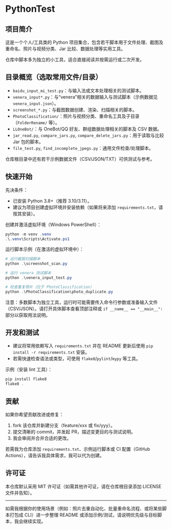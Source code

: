 # PythonTest

## 项目简介

这是一个个人/工具类的 Python 项目集合，包含若干脚本用于文件处理、截图及重命名、照片与视频分类、Jar 比较、数据处理等实用工具。

仓库中脚本多为独立的小工具，适合直接阅读并按需运行或二次开发。

## 目录概览（选取常用文件/目录）

- `baidu_input_mi_test.py`：与输入法或文本处理相关的测试脚本。
- `venera_input*.py`：与“venera”相关的数据输入与测试脚本（示例数据见 `venera_input.json`）。
- `screenshot_*.py`：与截图数据创建、渲染、扫描相关的脚本。
- `PhotoClassification/`：照片与视频分类、重命名工具及子目录（`FolderRename/` 等）。
- `LLOneBot/`：与 OneBot/QQ 好友、群组数据处理相关的脚本及 CSV 数据。
- `jar_read.py`, `compare_jars.py`, `compare_delete_jars.py`：用于读取与比较 Jar 包的脚本。
- `file_test.py`, `find_incomplete_jpegs.py`：通用文件检查/处理脚本。

仓库根目录中还有若干示例数据文件（CSV/JSON/TXT）可供测试与参考。

## 快速开始

先决条件：

- 已安装 Python 3.8+（推荐 3.10/3.11）。
- 建议为项目创建虚拟环境并安装依赖（如果将来添加 `requirements.txt`，请按其安装）。

创建并激活虚拟环境（Windows PowerShell）：

```powershell
python -m venv .venv
.\.venv\Scripts\Activate.ps1
```

运行脚本示例（在激活的虚拟环境中）：

```powershell
# 运行截图扫描脚本
python .\screenshot_scan.py

# 运行 venera 测试脚本
python .\venera_input_test.py

# 检查重复照片（位于 PhotoClassification）
python .\PhotoClassification\photo_duplicate.py
```

注意：多数脚本为独立工具，运行时可能需要传入命令行参数或准备输入文件（CSV/JSON）。请打开具体脚本查看顶部注释或 `if __name__ == "__main__":` 部分以获取用法说明。

## 开发和测试

- 建议将常用依赖写入 `requirements.txt` 并在 README 更新后使用 `pip install -r requirements.txt` 安装。
- 若需快速检查语法或类型，可使用 `flake8`/`pylint`/`mypy` 等工具。

示例（安装 lint 工具）：

```powershell
pip install flake8
flake8 .
```

## 贡献

如果你希望贡献改进或修复：

1. fork 该仓库并新建分支（feature/xxx 或 fix/yyy）。
2. 提交清晰的 commit，并发起 PR，描述变更目的与测试说明。
3. 我会审阅并合并合适的更改。

若需我为仓库添加 `requirements.txt`、示例运行脚本或 CI 配置（GitHub Actions），请告诉我具体需求，我可以代为创建。

## 许可证

本仓库默认采用 MIT 许可证（如需其他许可证，请在仓库根目录添加 LICENSE 文件并告知）。

---

如需我根据你的使用场景（例如：照片去重自动化、批量重命名流程、或将某些脚本打包成 CLI）进一步整理 README 或添加示例/测试，请说明优先级与目标脚本，我会继续实现。